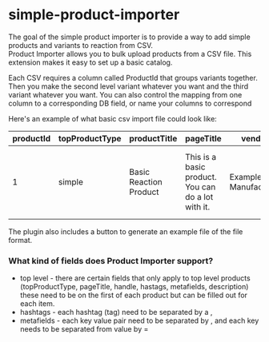 # simple-product-importer
The goal of the simple product importer is to provide a way to add simple products and variants to reaction from CSV.  
Product Importer allows you to bulk upload products from a CSV file. This extension makes it easy to set up a basic 
catalog.

Each CSV requires a column called ProductId that groups variants together. 
Then you make the second level variant whatever you want and the third variant whatever you want. 
You can also control the mapping from one column to a corresponding DB field, or name your columns to correspond

Here's an example of what basic csv import file could look like:

| productId | topProductType | productTitle           | pageTitle                                          | vendor               | handle          | variantTitle          | variantType | title                | optionTitle | price | qty | weight | taxable | hashtags               | metatags                           | description                                                                        |
|-----------|----------------|------------------------|----------------------------------------------------|----------------------|-----------------|-----------------------|-------------|----------------------|-------------|-------|-----|--------|---------|-----------------------|------------------------------------|------------------------------------------------------------------------------------|
| 1         | simple         | Basic Reaction Product | This is a basic product. You can do a lot with it. | Example Manufacturer | example-product | Basic Example Variant | variant     | Option 1 - Red Dwarf | Red         | 19.99 | 19  | 35     | true    | Hashtags, Womens, Red | Material=Cotton, Quality=Excellent | Sign in as administrator to edit.You can clone this product from the product grid. |


The plugin also includes a button to generate an example file of the file format.

### What kind of fields does Product Importer support?
- top level - there are certain fields that only apply to top level products (topProductType, pageTitle, handle, hastags, metafields, description) these need to be on the first of each product but can be filled out for each item.
- hashtags - each hashtag (tag) need to be separated by a ,
- metafields - each key value pair need to be separated by , and each key needs to be separated from value by =



